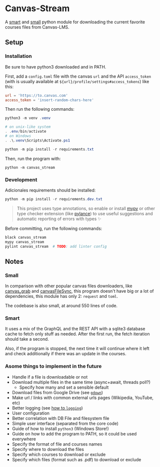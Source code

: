 # Canvas-Stream

A [smart](#smart) and [small](#small) python module for downloading
the current favorite courses files from Canvas-LMS.

## Setup

### Installation

Be sure to have python3 downloaded and in PATH.

First, add a `config.toml` file with the canvas `url`
and the API `access_token` (with is usually available at
`${url}/profile/settings#access_tokens`) like this:

```toml
url = 'https://to.canvas.com'
access_token = 'insert-random-chars-here'
```

Then run the following commands:

```ps1
python3 -m venv .venv

# on unix-like system
. .env/bin/activate
# on Windows
. .\.venv\Scripts\Activate.ps1

python -m pip install -r requirements.txt
```

Then, run the program with:

```
python -m canvas_stream
```

### Development

Adicionales requirements should be installed:

```ps1
python -m pip install -r requirements.dev.txt
```

> This project uses type annotations, so enable or install [mypy][mypy]
> or other type checker extension (like [pylance][pylance]) to use useful
> suggestions and automatic reporting of errors with types ✨

Before committing, run the following commands:

```bash
black canvas_stream
mypy canvas_stream
pylint canvas_stream  # TODO: add linter config
```

## Notes

<!-- TODO: move this to docs/ -->

### Small

In comparison with other popular canvas files downloaders, like
[canvas_grab][canvas_grab] and [canvasFileSync][canvasFileSync],
this program doesn't have big or a lot of dependencies,
this module has only 2: `request` and `toml`.

The codebase is also small, at around 550 lines of code.

### Smart

It uses a mix of the GraphQL and the REST API with a sqlite3
database cache to fetch only stuff as needed.
After the first run, the fetch iteration should take a second.

Also, if the program is stopped, the next time it will continue
where it left and check additionally if there was an update in
the courses.


### Asome things to implement in the future

- Handle if a file is downloadable or not
- Download multiple files in the same time (async+await, threads poll?)
    - Specify how many and set a sensible default
- Download files from Google Drive (see [`gdown`][gdown])
- Make url / links with common external urls pages (Wikipedia, YouTube, etc)
- Better logging (see [how to `logging`][hotto_logging])
- User configuration
- Better correlation with DB File and filesystem file
- Simple user interface (separated from the core code)
- Guide of how to install `python3` (Windows Store!)
- Guide on how to add the program to PATH, so it could be used everywhere
- Specify the format of file and courses names
- Specify where to download the files
- Specify which courses to download or exclude
- Specify which files (format such as .pdf) to download or exclude


<!-- links here! -->
[canvas_grab]: https://github.com/skyzh/canvas_grab
[canvasFileSync]: https://github.com/drew-royster/canvasFileSync
[gdown]: https://github.com/wkentaro/gdown
[hotto_logging]: https://docs.python.org/3/howto/logging.html
[mypy]: http://mypy-lang.org/
[pylance]: https://marketplace.visualstudio.com/items?itemName=ms-python.vscode-pylance
